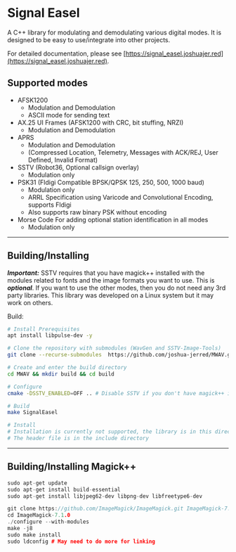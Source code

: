 # Signal Easel
A C++ library for modulating and demodulating various digital modes. It is designed to be easy to use/integrate into other projects.

For detailed documentation, please see [https://signal_easel.joshuajer.red](https://signal_easel.joshuajer.red).

## Supported modes
- AFSK1200
  - Modulation and Demodulation
  - ASCII mode for sending text
- AX.25 UI Frames (AFSK1200 with CRC, bit stuffing, NRZI)
  - Modulation and Demodulation
- APRS 
  - Modulation and Demodulation
  - (Compressed Location, Telemetry, Messages with ACK/REJ, User Defined, Invalid Format)
- SSTV (Robot36, Optional callsign overlay)
  - Modulation only
- PSK31 (Fldigi Compatible BPSK/QPSK 125, 250, 500, 1000 baud)
  - Modulation only
  - ARRL Specification using Varicode and Convolutional Encoding, supports Fldigi
  - Also supports raw binary PSK without encoding
- Morse Code For adding optional station identification in all modes
  - Modulation only

***

## Building/Installing

***Important:*** SSTV requires that you have magick++ installed with the modules related to fonts and the image formats you want to use. This is ***optional***. If you want to use the other modes, then you do not need any 3rd party libraries. This library was developed on a Linux system but it may work on others.

Build:
```bash
# Install Prerequisites
apt install libpulse-dev -y

# Clone the repository with submodules (WavGen and SSTV-Image-Tools)
git clone --recurse-submodules  https://github.com/joshua-jerred/MWAV.git

# Create and enter the build directory
cd MWAV && mkdir build && cd build

# Configure
cmake -DSSTV_ENABLED=OFF .. # Disable SSTV if you don't have magick++ installed, default is ON

# Build
make SignalEasel

# Install
# Installation is currently not supported, the library is in this directory
# The header file is in the include directory
```

***

## Building/Installing Magick++

```c++
sudo apt-get update
sudo apt-get install build-essential
sudo apt-get install libjpeg62-dev libpng-dev libfreetype6-dev

git clone https://github.com/ImageMagick/ImageMagick.git ImageMagick-7.1.0
cd ImageMagick-7.1.0
./configure --with-modules
make -j8
sudo make install
sudo ldconfig # May need to do more for linking
```
